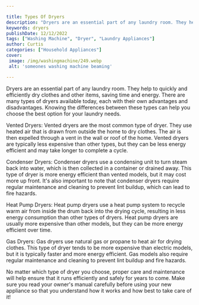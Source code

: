 ```yaml
---

title: Types Of Dryers
description: "Dryers are an essential part of any laundry room. They help to quickly and efficiently dry clothes and other items, saving time an...continue on"
keywords: dryers
publishDate: 12/12/2022
tags: ["Washing Machine", "Dryer", "Laundry Appliances"]
author: Curtis
categories: ["Household Appliances"]
cover: 
 image: /img/washingmachine/249.webp
 alt: 'someones washing machine beaming'

---
```


Dryers are an essential part of any laundry room. They help to quickly and efficiently dry clothes and other items, saving time and energy. There are many types of dryers available today, each with their own advantages and disadvantages. Knowing the differences between these types can help you choose the best option for your laundry needs. 

Vented Dryers: Vented dryers are the most common type of dryer. They use heated air that is drawn from outside the home to dry clothes. The air is then expelled through a vent in the wall or roof of the home. Vented dryers are typically less expensive than other types, but they can be less energy efficient and may take longer to complete a cycle. 

Condenser Dryers: Condenser dryers use a condensing unit to turn steam back into water, which is then collected in a container or drained away. This type of dryer is more energy efficient than vented models, but it may cost more up front. It's also important to note that condenser dryers require regular maintenance and cleaning to prevent lint buildup, which can lead to fire hazards. 

Heat Pump Dryers: Heat pump dryers use a heat pump system to recycle warm air from inside the drum back into the drying cycle, resulting in less energy consumption than other types of dryers. Heat pump dryers are usually more expensive than other models, but they can be more energy efficient over time. 

Gas Dryers: Gas dryers use natural gas or propane to heat air for drying clothes. This type of dryer tends to be more expensive than electric models, but it is typically faster and more energy efficient. Gas models also require regular maintenance and cleaning to prevent lint buildup and fire hazards. 

No matter which type of dryer you choose, proper care and maintenance will help ensure that it runs efficiently and safely for years to come. Make sure you read your owner's manual carefully before using your new appliance so that you understand how it works and how best to take care of it!
